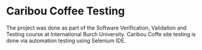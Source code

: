 # Caribou Coffee Testing 
The project was done as part of the Software Verification, Validation and Testing course at International Burch University. Caribou Coffe site testing is done via automation testing using Selenium IDE. 
